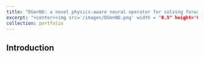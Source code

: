 ```yaml
---
title: "DGenNO: a novel physics-aware neural operator for solving forward and inverse PDE problems based on deep, generative probabilistic modeling"
excerpt: "<center><img src='/images/DGenNO.png' width = "0.5" height='0.5'/><br><div style='color:gray'>The DGenNO framework</div></center>"
collection: portfolio
---
```


## Introduction
